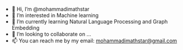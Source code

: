 - 👋 Hi, I’m @mohammadimathstar
- 👀 I’m interested in Machine learning
- 🌱 I’m currently learning Natural Language Processing and Graph Embedding
- 💞️ I’m looking to collaborate on ...
- 📫 You can reach me by my email: mohammadimathstar@gmail.com 

<!---
mohammadimathstar/mohammadimathstar is a ✨ special ✨ repository because its `README.md` (this file) appears on your GitHub profile.
You can click the Preview link to take a look at your changes.
--->
